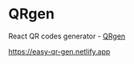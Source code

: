 # QRgen
React QR codes generator  - 
[QRgen](https://easy-qr-gen.netlify.app)   

https://easy-qr-gen.netlify.app
    
